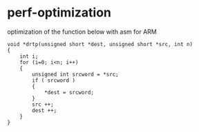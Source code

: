 # perf-optimization

optimization of the function below with asm for ARM

```
void *drtp(unsigned short *dest, unsigned short *src, int n)
{
	int i;
	for (i=0; i<n; i++)
	{
		unsigned int srcword = *src;
		if ( srcword )
		{
			*dest = srcword;
		}
		src ++;
		dest ++;
	}
}
```
